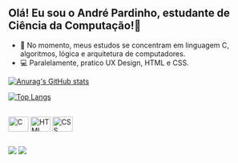 ## Olá! Eu sou o André Pardinho, estudante de Ciência da Computação!👋


- 📝 No momento, meus estudos se concentram em linguagem C, algoritmos, lógica e arquitetura de computadores.
- 💻 Paralelamente, pratico UX Design, HTML e CSS.


[![Anurag's GitHub stats](https://github-readme-stats-ruddy-seven.vercel.app/api?username=andrepardinho&show_icons=true&theme=tokyonight&bg_color=00000000)](https://github.com/andrepardinho/github-readme-stats)

[![Top Langs](https://github-readme-stats-ruddy-seven.vercel.app/api/top-langs/?username=andrepardinho&layout=compact&show_icons=true&theme=tokyonight&bg_color=00000000&text_color=38bdae&text_bold=true)](https://github.com/andrepardinho/github-readme-stats) 

<div style="display: inline_block"><br>
  <img align="center" alt="C" height="30" width="40" src="https://cdn.jsdelivr.net/gh/devicons/devicon@latest/icons/c/c-original.svg">
  <img align="center" alt="HTML" height="30" width="40" src="https://cdn.jsdelivr.net/gh/devicons/devicon@latest/icons/html5/html5-original.svg">
  <img align="center" alt="CSS" height="30" width="40" src="https://cdn.jsdelivr.net/gh/devicons/devicon@latest/icons/css3/css3-original.svg">
  
</div>

  ##
  
<div> 
  <a href="https://www.linkedin.com/in/andré-pardinho-825400254" target="_blank"> 
    <img src="https://img.shields.io/badge/LinkedIn-0077B5?style=for-the-badge&logo=linkedin&logoColor=white" target="_blank"></a>
  <a href="https://replit.com/@andrepardinho" target="_blank">
    <img src="https://img.shields.io/badge/replit-667881?style=for-the-badge&logo=replit&logoColor=white" target="_blank"></a>
<div/>
